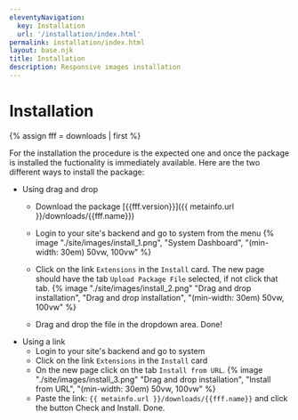 ```yaml
---
eleventyNavigation:
  key: Installation
  url: '/installation/index.html'
permalink: installation/index.html
layout: base.njk
title: Installation
description: Responsive images installation
---
```

# Installation

{% assign fff = downloads | first %}

For the installation the procedure is the expected one and once the package is installed the fuctionality is immediately available. Here are the two different ways to install the package:
- Using drag and drop
  - Download the package [{{fff.version}}]({{ metainfo.url }}/downloads/{{fff.name}})
  - Login to your site's backend and go to system from the menu {% image "./site/images/install_1.png", "System Dashboard", "(min-width: 30em) 50vw, 100vw" %}

  - Click on the link `Extensions` in the `Install` card. The new page should have the tab `Upload Package File` selected, if not click that tab.   {% image "./site/images/install_2.png" "Drag and drop installation", "Drag and drop installation", "(min-width: 30em) 50vw, 100vw" %}

  - Drag and drop the file in the dropdown area. Done!
- Using a link
  - Login to your site's backend and go to system
  - Click on the link `Extensions` in the `Install` card
  - On the new page click on the tab `Install from URL`. {% image "./site/images/install_3.png" "Drag and drop installation", "Install from URL", "(min-width: 30em) 50vw, 100vw" %}
  - Paste the link: 
    `{{ metainfo.url }}/downloads/{{fff.name}}`
    and click the button Check and Install. Done.
